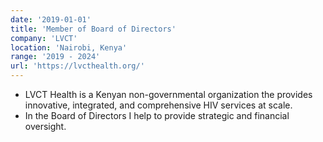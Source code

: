 ```yaml
---
date: '2019-01-01'
title: 'Member of Board of Directors'
company: 'LVCT'
location: 'Nairobi, Kenya'
range: '2019 - 2024'
url: 'https://lvcthealth.org/'
---
```


- LVCT Health is a Kenyan non-governmental organization the provides innovative, integrated, and comprehensive HIV services at scale.
- In the Board of Directors I help to provide strategic and financial oversight.
